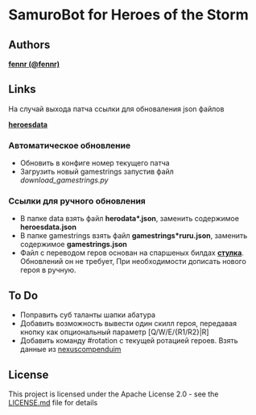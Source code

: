 # SamuroBot for Heroes of the Storm

## Authors

 **[fennr (@fennr)](fennr.github.io/)**

## Links

На случай выхода патча ссылки для обноваления json файлов

 **[heroesdata](https://github.com/HeroesToolChest/heroes-data/tree/master/heroesdata)**
### Автоматическое обновление
* Обновить в конфиге номер текущего патча
* Загрузить новый gamestrings запустив файл *download_gamestrings.py*
### Ссылки для ручного обновления
* В папке data взять файл __herodata*.json__, заменить содержимое **heroesdata.json**
* В папке gamestrings взять файл __gamestrings*ruru.json__, заменить содержимое **gamestrings.json**
* Файл с переводом геров основан на спаршеных билдах **[стулка](https://vk.com/@st_lk-builds-roles)**. Обновлений он не требует, При необходимости дописать нового героя в ручную.

## To Do

* Поправить суб таланты шапки абатура
* Добавить возможность вывести один скилл героя, передавая кнопку как опциональный параметр [Q/W/E/{R1/R2}|R]
* Добавить команду #rotation с текущей ротацией героев. Взять данные из [nexuscompenduim](https://nexuscompendium.com/api/currently/herorotation)

## License

This project is licensed under the Apache License 2.0 - see the [LICENSE.md](LICENSE.md) file for details
